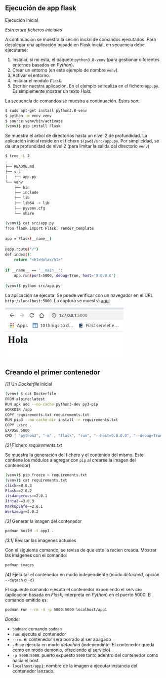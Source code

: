 ## Ejecución de app flask

Ejecución inicial

_Estructura ficheros iniciales_

A continuación se muestra la sesión inicial de comandos ejecutados. Para desplegar una aplicación basada en Flask inicial, en secuencia debe ejecutarse:

1. Instalar, si no esta, el paquete `python3.8-venv` (para gestionar diferentes entornos basados en *Python*).
2. Crear un entorno (en este ejemplo de nombre `venv`).
3. Activar el entorno.
4. Instalar el modulo `Flask`.
5. Escribir nuestra aplicación. En el ejemplo se realiza en el fichero `app.py`. Es simplemente mostrar un texto *Hola*.

La secuencia de comandos se muestra a continuación. Estos son:

```bash
$ sudo apt-get install python3.8-venv
$ python -m venv venv
$ source venv/bin/activate
(venv)$ pip install Flask
```

Se muestra el arbol de directorios hasta un nivel 2 de profundidad. La aplicación inicial reside en el fichero `$(pwd)/src/app.py`. Por simplicidad, se da una profundidad de nivel 2 (para limitar la salida del directorio `venv`)

```bash
$ tree -L 2
.
├── README.md
├── src
│   └── app.py
└── venv
    ├── bin
    ├── include
    ├── lib
    ├── lib64 -> lib
    ├── pyvenv.cfg
    └── share
```

```bash
(venv)$ cat src/app.py
from flask import Flask, render_template

app = Flask(__name__)

@app.route("/")
def index():
    return "<h1>Hola</h1>"

if __name__ == '__main__':    
    app.run(port=5000, debug=True, host='0.0.0.0')
 
(venv)$ python src/app.py
```

La aplicación se ejecuta. Se puede verificar con un navegador en el URL `http://localhost:5000`. La captura se muestra [aquí][start.app]

![Inicio de app Flask][start.app]

[start.app]: img/start.app.png

## Creando el primer contenedor

*[1]* Un *Dockerfile* inicial

```bash
(venv) $ cat Dockerfile
FROM alpine:latest
RUN apk add --no-cache python3-dev py3-pip
WORKDIR /app
COPY requirements.txt requirements.txt
RUN pip3 --no-cache-dir install -r requirements.txt
COPY ./src .
EXPOSE 5000
CMD [ "python3", "-m" , "flask", "run", "--host=0.0.0.0", "--debug=True"]
```

*[2]* Fichero *requirements.txt*

Se muestra la generación del fichero y el contenido del mismo. Este contiene los módulos a agregar con `pip` al crearse la imagen del contenedor)

```bash
(venv)$ pip freeze > requirements.txt
(venv)$ cat requirements.txt
click==8.0.3
Flask==2.0.2
itsdangerous==2.0.1
Jinja2==3.0.3
MarkupSafe==2.0.1
Werkzeug==2.0.2
```

*[3]* Generar la imagen del contenedor

```bash
podman build -t app1 .
```

*[3.1]* Revisar las imagenes actuales

Con el siguiente comando, se revisa de que este la recien creada. Mostrar las imágenes con el comando:

```bash
podman images
```

*[4]* Ejecutar el contenedor en modo independiente (modo _detached_, opción `--detach` o `-d`)

El siguiente comando ejecuta el contenedor exponiendo el servicio (aplicación basada en _Flask_, interpreta en _Python_) en el puerto 5000. El comando emitido es:

```bash
podman run --rm -d -p 5000:5000 localhost/app1
```

*Donde:*

- `podman`: comando `podman`
- `run`: ejecuta el contenedor
- `--rm`: el contenedor sera borrado al ser apagado
- `-d`: se ejecuta en modo *detached* (independinte. El contenedor queda como en modo demonio, ofreciendo el servicio).
- `-p 5000:5000`: puerto expuesto `5000` tanto adentro del contenedor como hacia el host.
- `localhost/app1`: nombre de la imagen a ejecutar instancia del contenedor lanzado.



